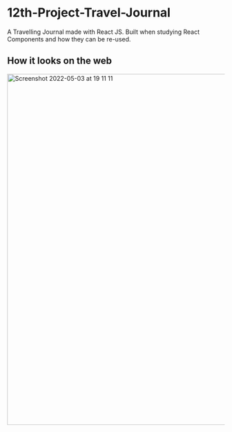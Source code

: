 # 12th-Project-Travel-Journal
A Travelling Journal made with React JS.
Built when studying React Components and how they can be re-used.

## How it looks on the web

<img width="814" alt="Screenshot 2022-05-03 at 19 11 11" src="https://user-images.githubusercontent.com/94570140/166517116-1749c9d2-a310-4463-a9bd-44751995914c.png">
